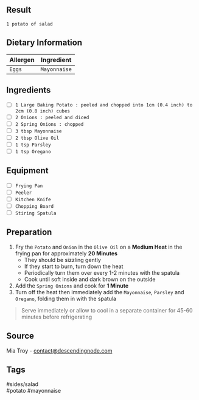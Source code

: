 ## Result
`1 potato of salad`

## Dietary Information
| Allergen | Ingredient   |
| -------- | ------------ |
| `Eggs`   | `Mayonnaise` |

## Ingredients
- [ ] `1 Large Baking Potato : peeled and chopped into 1cm (0.4 inch) to 2cm (0.8 inch) cubes`
- [ ] `2 Onions : peeled and diced`
- [ ] `2 Spring Onions : chopped`
- [ ] `3 tbsp Mayonnaise`
- [ ] `2 tbsp Olive Oil`
- [ ] `1 tsp Parsley`
- [ ] `1 tsp Oregano`

## Equipment
- [ ] `Frying Pan`
- [ ] `Peeler`
- [ ] `Kitchen Knife`
- [ ] `Chopping Board`
- [ ] `Stiring Spatula`

## Preparation
1. Fry the `Potato` and `Onion` in the `Olive Oil` on a **Medium Heat** in the frying pan for approximately **20 Minutes**
   - They should be sizzling gently
   - If they start to burn, turn down the heat
   - Periodically turn them over every 1-2 minutes with the spatula
   - Cook until soft inside and dark brown on the outside
2. Add the `Spring Onions` and cook for **1 Minute**
3. Turn off the heat then immediately add the `Mayonnaise`, `Parsley` and `Oregano`, folding them in with the spatula

> Serve immediately or allow to cool in a separate container for 45-60 minutes before refrigerating

## Source
Mia Troy - contact@descendingnode.com

## Tags
#sides/salad<br>
#potato #mayonnaise
